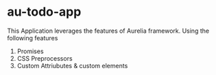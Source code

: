 # au-todo-app
This Application leverages the features of Aurelia framework.
Using the following features
  1. Promises
  2. CSS Preprocessors
  3. Custom Attriubutes & custom elements
